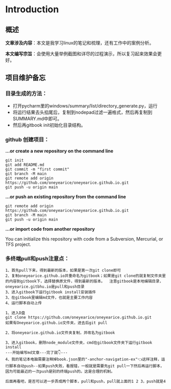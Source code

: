 # Introduction



## 概述



**文章涉及内容**：本文是我学习linux的笔记和梳理，还有工作中的案例分析。

**本文编写宗旨**：会使用大量举例截图和详尽的过程演示，所以复习起来效果会更好。





## 项目维护备忘



### 目录生成的方法：

* 打开pycharm里的windows/summary/list/directory_generate.py，运行
* 将运行结果去头掐尾后，复制到nodepad过滤一遍格式，然后再复制到SUMMARY.md中即可。
* 然后再gitbook init初始化目录结构。



### github 创建项目：

**…or create a new repository on the command line**

```
git init
git add README.md
git commit -m "first commit"
git branch -M main
git remote add origin https://github.com/oneyearice/oneyearice.github.io.git
git push -u origin main
```

**…or push an existing repository from the command line**

```
git remote add origin https://github.com/oneyearice/oneyearice.github.io.git
git branch -M main
git push -u origin main
```

**…or import code from another repository**

You can initialize this repository with code from a Subversion, Mercurial, or TFS project.



### 多终端pull和push注意点：

```
1、首先pull下来，得到最新的版本，如果是第一次git clone即可
2、复制oneyearice.github.io并重命名为gitbook；如果是git clone的就复制文件夹里的内容到gitbook下，选择替换原文件，得到最新的版本。  注意gitbook是本地编辑目录，oneyearice.gitbhu.io是pull和push目录
3、进入gitbook下运行gitbook install安装插件
3、在gitbook里编辑md文件，也就是主要工作内容
4、运行脚本自动上传
```

```
1、进入D盘
git clone https://github.com/oneyearice/oneyearice.github.io.git
如果有Oneyearice.github.io文件夹，进去后git pull

2、将oneyearice.github.io文件夹复制，并改名为gitbook

3、进入gitbook，删除node_module文件夹，cmd在gitbook文件夹下运行gitbook install
---开始编写md文章---完了就👇---
4、我的笔记本电脑需要注释掉book.json里的"-anchor-navigation-ex"👈这样注释，运行脚本自动push--如果push失败，看报错，一般就是需要先git pull一下然后再运行脚本，因为可能最近的一次push是别的终端push的。这是合理的机制。
```

```
后面再看吧，是否可以进一步弄成两个脚本，pull和push，pull就上面的1 2 3，push就是4
```

